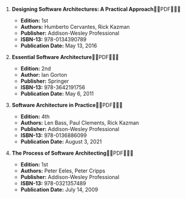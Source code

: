 1. **Designing Software Architectures: A Practical Approach**🚨🚨PDF🚨🚨🚨
   - **Edition:** 1st
   - **Authors:** Humberto Cervantes, Rick Kazman
   - **Publisher:** Addison-Wesley Professional
   - **ISBN-13:** 978-0134390789
   - **Publication Date:** May 13, 2016

2. **Essential Software Architecture**🚨🚨PDF🚨🚨🚨
   - **Edition:** 2nd
   - **Author:** Ian Gorton
   - **Publisher:** Springer
   - **ISBN-13:** 978-3642191756
   - **Publication Date:** May 6, 2011

3. **Software Architecture in Practice**🚨🚨PDF🚨🚨🚨
   - **Edition:** 4th
   - **Authors:** Len Bass, Paul Clements, Rick Kazman
   - **Publisher:** Addison-Wesley Professional
   - **ISBN-13:** 978-0136886099
   - **Publication Date:** August 3, 2021

4. **The Process of Software Architecting**🚨🚨PDF🚨🚨🚨
   - **Edition:** 1st
   - **Authors:** Peter Eeles, Peter Cripps
   - **Publisher:** Addison-Wesley Professional
   - **ISBN-13:** 978-0321357489
   - **Publication Date:** July 14, 2009
